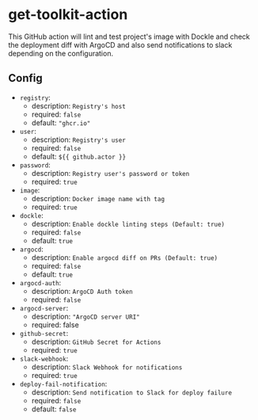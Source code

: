 # get-toolkit-action

This GitHub action will lint and test project's image with Dockle and check the deployment diff with ArgoCD and also send notifications to slack depending on the configuration.

## Config

- `registry`:
  - description: `Registry's host`
  - required: `false`
  - default: `"ghcr.io"`
- `user`:
  - description: `Registry's user`
  - required: `false`
  - default: `${{ github.actor }}`
- `password`:
  - description: `Registry user's password or token`
  - required: `true`
- `image`:
  - description: `Docker image name with tag`
  - required: `true`
- `dockle`:
  - description: `Enable dockle linting steps (Default: true)`
  - required: `false`
  - default: `true`
- `argocd`:
  - description: `Enable argocd diff on PRs (Default: true)`
  - required: `false`
  - default: `true`
- `argocd-auth`:
  - description: `ArgoCD Auth token`
  - required: `false`
- `argocd-server`:
  - description: `"ArgoCD server URI"`
  - required: false
- `github-secret`:
  - description: `GitHub Secret for Actions`
  - required: `true`
- `slack-webhook`:
  - description: `Slack Webhook for notifications`
  - required: `true`
- `deploy-fail-notification`:
  - description: `Send notification to Slack for deploy failure`
  - required: `false`
  - default: `false`